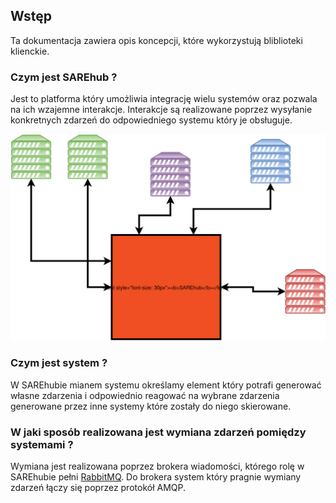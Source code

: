 ## Wstęp

Ta dokumentacja zawiera opis koncepcji, 
które wykorzystują bliblioteki klienckie.

### Czym jest SAREhub ?
 Jest to platforma który umożliwia integrację wielu systemów oraz pozwala na ich wzajemne interakcje.
 Interakcje są realizowane poprzez wysyłanie konkretnych zdarzeń do odpowiedniego systemu który je obsługuje.
 
 ![SAREhubPlatformOverview](assets\img\diagrams\SAREhubPlatformOverview.svg)
 
### Czym jest system ?
 W SAREhubie mianem systemu określamy element który potrafi generować własne zdarzenia i odpowiednio reagować na wybrane
   zdarzenia generowane przez inne systemy które zostały do niego skierowane.
   
### W jaki sposób realizowana jest wymiana zdarzeń pomiędzy systemami ?
Wymiana jest realizowana poprzez brokera wiadomości, którego rolę w SAREhubie pełni [RabbitMQ](http://www.rabbitmq.com/).
 Do brokera system który pragnie wymiany zdarzeń łączy się poprzez protokół AMQP.
 

